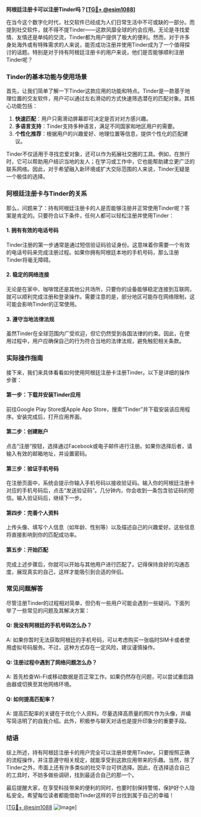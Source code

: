 **阿根廷注册卡可以注册Tinder吗？[[TG💪+ @esim1088](https://t.me/s/esim1088)]**

在当今这个数字化时代，社交软件已经成为人们日常生活中不可或缺的一部分。而提到社交软件，就不得不提Tinder——这款风靡全球的约会应用。无论是寻找爱情、友情还是单纯的交流，Tinder都为用户提供了极大的便利。然而，对于许多身处海外或有特殊需求的人来说，能否成功注册并使用Tinder成为了一个值得探讨的话题。特别是对于持有阿根廷注册卡的用户来说，他们是否能够顺利注册Tinder呢？

### Tinder的基本功能与使用场景

首先，让我们简单了解一下Tinder这款应用的功能和特点。Tinder是一款基于地理位置的交友软件，用户可以通过左右滑动的方式快速筛选潜在的匹配对象。其核心功能包括：

1. **快速匹配**：用户只需滑动屏幕即可决定是否对对方感兴趣。
2. **多语言支持**：Tinder支持多种语言，满足不同国家和地区用户的需要。
3. **个性化推荐**：根据用户的兴趣爱好、地理位置等信息，提供个性化的匹配建议。

Tinder不仅适用于寻找恋爱对象，还可以作为拓展社交圈的工具。例如，在旅行时，它可以帮助用户结识当地的友人；在学习或工作中，它也能帮助建立更广泛的联系网络。因此，对于希望融入新环境或扩大交际范围的人来说，Tinder无疑是一个极佳的选择。

### 阿根廷注册卡与Tinder的关系

那么，问题来了：持有阿根廷注册卡的人是否能够注册并正常使用Tinder呢？答案是肯定的。只要符合以下条件，任何人都可以轻松注册并使用Tinder：

#### 1. 拥有有效的电话号码
Tinder注册的第一步通常是通过短信验证码验证身份。这意味着你需要一个有效的电话号码来完成注册过程。如果你拥有阿根廷本地的手机号码，那么注册Tinder将毫无障碍。

#### 2. 稳定的网络连接
无论是在家中、咖啡馆还是其他公共场所，只要你的设备能够稳定连接到互联网，就可以顺利完成注册和登录操作。需要注意的是，部分地区可能存在网络限制，这可能会影响Tinder的正常使用。

#### 3. 遵守当地法律法规
虽然Tinder在全球范围内广受欢迎，但它仍然受到各国法律的约束。因此，在使用过程中，用户应确保自己的行为符合当地的法律法规，避免触犯相关条款。

### 实际操作指南

接下来，我们来具体看看如何使用阿根廷注册卡注册Tinder。以下是详细的操作步骤：

#### 第一步：下载并安装Tinder应用
前往Google Play Store或Apple App Store，搜索“Tinder”并下载安装该应用程序。安装完成后，打开应用界面。

#### 第二步：创建账户
点击“注册”按钮，选择通过Facebook或电子邮件进行注册。如果你选择后者，请输入有效的邮箱地址，并设置密码。

#### 第三步：验证手机号码
在注册页面中，系统会提示你输入手机号码以接收验证码。输入你的阿根廷注册卡对应的手机号码后，点击“发送验证码”。几分钟内，你会收到一条包含验证码的短信。输入验证码后，继续下一步。

#### 第四步：完善个人资料
上传头像、填写个人信息（如年龄、性别等）以及描述自己的兴趣爱好。这些信息将直接影响到你的匹配成功率。

#### 第五步：开始匹配
完成上述步骤后，你就可以开始与其他用户进行匹配了。记得保持良好的沟通态度，展现真实的自己，这样才能吸引到合适的伴侣。

### 常见问题解答

尽管注册Tinder的过程相对简单，但仍有一些用户可能会遇到一些疑问。下面列举了一些常见的问题及其解决方案：

#### Q: 我没有阿根廷的手机号码怎么办？
A: 如果你暂时无法获取阿根廷的手机号码，可以考虑购买一张临时SIM卡或者使用虚拟号码服务。不过，这种方式存在一定风险，建议谨慎操作。

#### Q: 注册过程中遇到了网络问题怎么办？
A: 首先检查Wi-Fi或移动数据是否正常工作。如果仍然存在问题，可以尝试重启路由器或切换至其他网络环境。

#### Q: 如何提高匹配率？
A: 提高匹配率的关键在于优化个人资料。尽量选择高质量的照片作为头像，并编写简洁明了的自我介绍。此外，积极参与聊天对话也是提升印象分的重要手段。

### 结语

综上所述，持有阿根廷注册卡的用户完全可以注册并使用Tinder。只要按照正确的流程操作，并注意遵守相关规定，就能享受到这款应用带来的乐趣。当然，除了Tinder之外，市面上还有许多类似的社交平台可供选择。因此，在选择适合自己的工具时，不妨多做些调研，找到最适合自己的那一个。

最后提醒大家，在享受科技带来的便利的同时，也要时刻保持警惕，保护好个人隐私安全。希望每位读者都能借助Tinder这样的平台找到属于自己的幸福！

[[TG💪+ @esim1088](https://t.me/s/esim1088) ![Image](https://i.postimg.cc/4NQfJmqS/Snipaste-2025-05-13-00-14-12.png)]